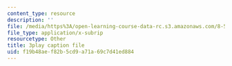 ```yaml
---
content_type: resource
description: ''
file: /media/https%3A/open-learning-course-data-rc.s3.amazonaws.com/8-591j-systems-biology-fall-2014/f19b48aef82b5cd9a71a69c7d41ed884_cT855rpX8bc.vtt
file_type: application/x-subrip
resourcetype: Other
title: 3play caption file
uid: f19b48ae-f82b-5cd9-a71a-69c7d41ed884
---
```

